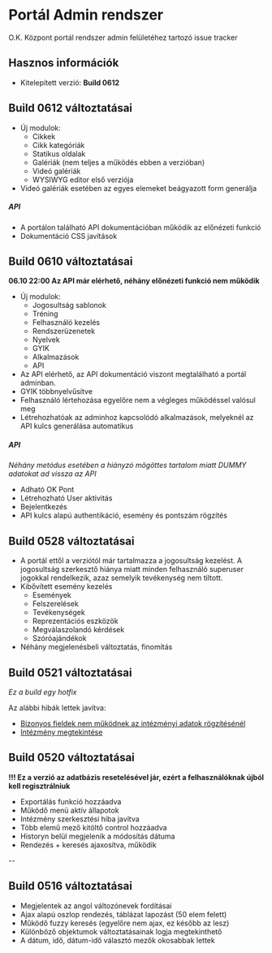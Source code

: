 Portál Admin rendszer
=========================

O.K. Központ portál rendszer admin felületéhez tartozó issue tracker

## Hasznos információk
* Kitelepített verzió: **Build 0612**

## Build 0612 változtatásai

- Új modulok:
  * Cikkek
  * Cikk kategóriák
  * Statikus oldalak
  * Galériák (nem teljes a működés ebben a verzióban)
  * Videó galériák
  * WYSIWYG editor első verziója
- Videó galériák esetében az egyes elemeket beágyazott form generálja

##### API

- A portálon található API dokumentációban működik az előnézeti funkció
- Dokumentáció CSS javítások

## Build 0610 változtatásai

**06.10 22:00 Az API már elérhető, néhány előnézeti funkció nem működik**

- Új modulok:
  * Jogosultság sablonok
  * Tréning
  * Felhasználó kezelés
  * Rendszerüzenetek
  * Nyelvek
  * GYIK
  * Alkalmazások 
  * API
- Az API elérhető, az API dokumentáció viszont megtalálható a portál adminban.
- GYIK többnyelvűsítve
- Felhasználó lértehozása egyelőre nem a végleges működéssel valósul meg
- Létrehozhatóak az adminhoz kapcsolódó alkalmazások, melyeknél az API kulcs generálása automatikus

##### API

*Néhány metódus esetében a hiányzó mögöttes tartalom miatt DUMMY adatokat ad vissza az API*

- Adható OK Pont
- Létrehozható User aktivitás
- Bejelentkezés
- API kulcs alapú authentikáció, esemény és pontszám rögzítés

## Build 0528 változtatásai

- A portál ettől a verziótól már tartalmazza a jogosultság kezelést. A jogosultság szerkesztő hiánya miatt minden felhasználó superuser jogokkal rendelkezik, azaz semelyik tevékenység nem tiltott.
- Kibővített esemény kezelés
  * Események
  * Felszerelések
  * Tevékenységek
  * Reprezentációs eszközök
  * Megválaszolandó kérdések
  * Szóróajándékok
- Néhány megjelenésbeli változtatás, finomítás

## Build 0521 változtatásai

_Ez a build egy hotfix_

Az alábbi hibák lettek javítva:

* [Bizonyos fieldek nem működnek az intézményi adatok rögzítésénél](https://github.com/DelightSolutions/fay-portal-admin-feedback/issues/12)
* [Intézmény megtekintése](https://github.com/DelightSolutions/fay-portal-admin-feedback/issues/11)

## Build 0520 változtatásai

**!!! Ez a verzió az adatbázis resetelésével jár, ezért a felhasználóknak újból kell regisztrálniuk**

* Exportálás funkció hozzáadva
* Működő menü aktív állapotok
* Intézmény szerkesztési hiba javítva
* Több elemű mező kitöltő control hozzáadva
* Historyn belül megjelenik a módosítás dátuma
* Rendezés + keresés ajaxosítva, működik

--

## Build 0516 változtatásai
* Megjelentek az angol változónevek fordításai
* Ajax alapú oszlop rendezés, táblázat lapozást (50 elem felett)
* Működő fuzzy keresés (egyelőre nem ajax, ez később az lesz)
* Különböző objektumok változtatásainak logja megtekinthető
* A dátum, idő, dátum-idő választó mezők okosabbak lettek

